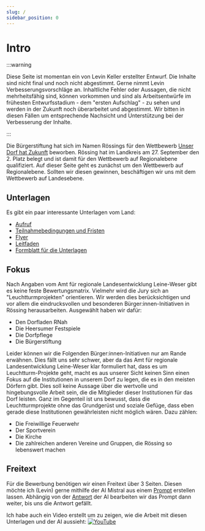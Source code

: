 ```yaml
---
slug: /
sidebar_position: 0
---
```


# Intro

:::warning

Diese Seite ist momentan ein von Levin Keller erstellter Entwurf. Die Inhalte
sind nicht final und noch nicht abgestimmt. Gerne nimmt Levin
Verbesserungsvorschläge an. Inhaltliche Fehler oder Aussagen, die nicht
mehrheitsfähig sind, können vorkommen und sind als Arbeitsentwürfe im frühesten
Entwurfsstadium - dem "ersten Aufschlag" - zu sehen und werden in der Zukunft
noch überarbeitet und abgestimmt. Wir bitten in diesen Fällen um entsprechende
Nachsicht und Unterstützung bei der Verbesserung der Inhalte.

:::

Die Bürgerstiftung hat sich im Namen Rössings für den Wettbewerb
[Unser Dorf hat Zukunft](https://www.ml.niedersachsen.de/startseite/themen/entwicklung_des_landlichen_raums/unser_dorf_hat_zukunft/landeswettbewerb/unser-dorf-hat-zukunft-4881.html)
beworben. Rössing hat im Landkreis am 27. September den 2. Platz belegt und ist
damit für den Wettbewerb auf Regionalebene qualifiziert. Auf dieser Seite geht
es zunächst um den Wettbewerb auf Regionalebene. Sollten wir diesen gewinnen,
beschäftigen wir uns mit dem Wettbewerb auf Landesebene.

## Unterlagen

Es gibt ein paar interessante Unterlagen vom Land:

- [Aufruf](/aufruf.pdf)
- [Teilnahmebedingungen und Fristen](/teilnahmebedingungen.pdf)
- [Flyer](/flyer.pdf)
- [Leitfaden](/leitfaden.pdf)
- [Formblatt für die Unterlagen](/formblatt.docx)

## Fokus

Nach Angaben vom Amt für regionale Landesentwicklung Leine-Weser gibt es keine
feste Bewertungsmatrix. Vielmehr wird die Jury sich an "Leuchtturmprojekten"
orientieren. Wir werden dies berücksichtigen und vor allem die eindrucksvollen
und besonderen Bürger:innen-Initiativen in Rössing herausarbeiten. Ausgewählt
haben wir dafür:

- Den Dorfladen RNah
- Die Heersumer Festspiele
- Die Dorfpflege
- Die Bürgerstiftung

Leider können wir die Folgenden Bürger:innen-Initiativen nur am Rande erwähnen.
Dies fällt uns sehr schwer, aber da das Amt für regionale Landesentwicklung
Leine-Weser klar formuliert hat, dass es um Leuchtturm-Projekte geht, macht es
aus unserer Sicht keinen Sinn einen Fokus auf die Institutionen in unserem Dorf
zu legen, die es in den meisten Dörfern gibt. Dies soll keine Aussage über die
wertvolle und hingebungsvolle Arbeit sein, die die Mitglieder dieser
Institutionen für das Dorf leisten. Ganz im Gegenteil ist uns bewusst, dass die
Leuchtturmprojekte ohne das Grundgerüst und soziale Gefüge, dass eben gerade
diese Institutionen gewährleisten nicht möglich wären. Dazu zählen:

- Die Freiwillige Feuerwehr
- Der Sportverein
- Die Kirche
- Die zahlreichen anderen Vereine und Gruppen, die Rössing so lebenswert machen

## Freitext

Für die Bewerbung benötigen wir einen Freitext über 3 Seiten. Diesen möchte ich
(Levin) gerne mithilfe der AI Mistral aus einem
[Prompt](./freitext-stichpunkte.md) erstellen lassen. Abhängig von der
[Antwort](./freitext.md) der AI bearbeiten wir das Prompt dann weiter, bis uns
die Antwort gefällt.

Ich habe auch ein Video erstellt um zu zeigen, wie die Arbeit mit diesen
Unterlagen und der AI aussieht:
[![YouTube](http://i.ytimg.com/vi/5wCmGzoMVs4/hqdefault.jpg)](https://www.youtube.com/watch?v=5wCmGzoMVs4)

